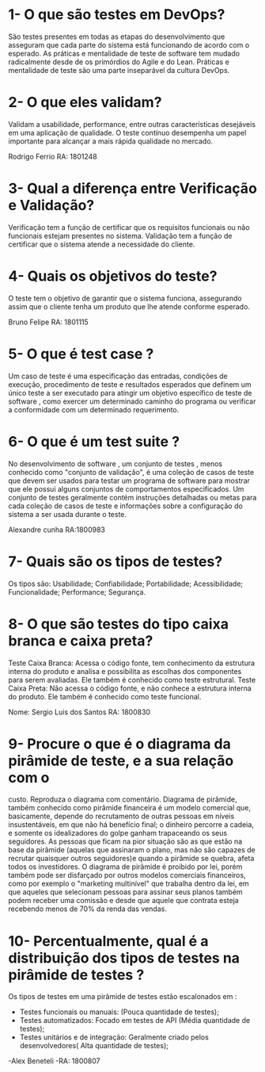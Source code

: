 # 1- O que são testes em DevOps?
  São testes presentes em todas as etapas do desenvolvimento que asseguram que cada parte do sistema está funcionando de acordo com o esperado.
As práticas e mentalidade de teste de software tem mudado radicalmente desde de os primórdios do Agile e do Lean. Práticas e mentalidade de teste são uma parte inseparável da cultura DevOps.

# 2- O que eles validam?
  Validam a usabilidade, performance, entre outras características desejáveis em uma aplicação de qualidade. 
O teste contínuo desempenha um papel importante para alcançar a mais rápida qualidade no mercado.

  Rodrigo Ferrio
  RA: 1801248


# 3- Qual a diferença entre Verificação e Validação?
  Verificação tem a função de certificar que os requisitos funcionais ou não funcionais estejam presentes no sistema.
Validação tem a função de certificar que o sistema atende a necessidade do cliente.

# 4- Quais os objetivos do teste?
  O teste tem o objetivo de garantir que o sistema funciona, assegurando assim que o cliente 
tenha um produto que lhe atende conforme esperado.

  Bruno Felipe
  RA: 1801115


# 5- O que é test case ?
  Um caso de teste é uma especificação das entradas, condições de execução, procedimento de
teste e resultados esperados que definem um único teste a ser executado para atingir um
objetivo específico de teste de software , como exercer um determinado caminho do
programa ou verificar a conformidade com um determinado requerimento.

# 6- O que é um test suite ?
  No desenvolvimento de software , um conjunto de testes , menos conhecido como "conjunto
de validação", é uma coleção de casos de teste que devem ser usados para testar um
programa de software para mostrar que ele possui alguns conjuntos de comportamentos
especificados. Um conjunto de testes geralmente contém instruções detalhadas ou metas para
cada coleção de casos de teste e informações sobre a configuração do sistema a ser usada
durante o teste.

  Alexandre cunha
  RA:1800983


# 7- Quais são os tipos de testes?
  Os tipos são:
Usabilidade;
Confiabilidade;
Portabilidade;
Acessibilidade;
Funcionalidade;
Performance;
Segurança.

# 8- O que são testes do tipo caixa branca e caixa preta?
  Teste Caixa Branca: Acessa o código fonte, tem conhecimento da estrutura interna do produto e analisa e possibilita as escolhas dos componentes para serem avaliadas. Ele também é conhecido como teste estrutural.
  Teste Caixa Preta: Não acessa o código fonte, e não conhece a estrutura interna do produto. Ele também é conhecido como teste funcional.

Nome: Sergio Luis dos Santos
RA: 1800830


# 9- Procure o que é o diagrama da pirâmide de teste, e a sua relação com o
custo. Reproduza o diagrama com comentário.
  Diagrama de pirâmide, também conhecido como pirâmide financeira é um modelo comercial que, basicamente, depende do recrutamento de outras pessoas em níveis insustentáveis, em que não há benefício final; o dinheiro percorre a cadeia, e somente os idealizadores do golpe ganham trapaceando os seus seguidores. As pessoas que ficam na pior situação são as que estão na base da pirâmide (aquelas que assinaram o plano, mas não são capazes de recrutar quaisquer outros seguidores)e quando a pirâmide se quebra, afeta todos os investidores.
  O diagrama de pirâmide é proibido por lei, porém também pode ser disfarçado por outros modelos comerciais financeiros, como por exemplo o  "marketing multinível" que trabalha dentro da lei, em que aqueles que selecionam pessoas para assinar seus planos também podem receber uma comissão e desde que aquele que contrata esteja recebendo menos de 70% da renda das vendas.

# 10- Percentualmente, qual é a distribuição dos tipos de testes na pirâmide de testes ?
  Os tipos de testes em uma pirâmide de testes estão escalonados em :
 - Testes funcionais ou manuais: (Pouca quantidade de testes);
 - Testes automatizados: Focado em testes de API (Média quantidade de testes);
 - Testes unitários e de integração: Geralmente criado pelos desenvolvedores( Alta quantidade de testes);

-Alex Beneteli
-RA: 1800807
